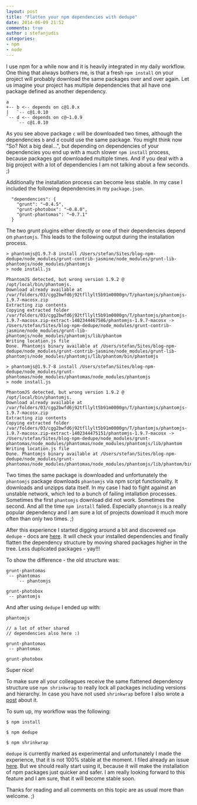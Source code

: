 ```yaml
---
layout: post
title: "Flatten your npm dependencies with dedupe"
date: 2014-06-09 21:52
comments: true
author : stefanjudis
categories:
- npm
- node
---
```


I use npm for a while now and it is heavily integrated in my daily workflow. One thing that always bothers me, is that a fresh `npm install` on your project will probably download the same packages over and over again. Let us imagine your project has multiple dependencies that all have one package defined as another dependency.<!-- more -->

```
a
+-- b <-- depends on c@1.0.x
|   `-- c@1.0.10
`-- d <-- depends on c@~1.0.9
    `-- c@1.0.10
```

As you see above package `c` will be downloaded two times, although the dependencies `b` and `d` could use the same package. You might think now "So? Not a big deal...", but depending on dependencies of your dependencies you end up with a much slower `npm install` process, because packages got downloaded multiple times. And if you deal with a big project with a lot of dependencies I am not talking about a few seconds. ;)

Additionally the installation process can become less stable. In my case I included the following dependencies in my `package.json`.

```
  "dependencies": {
    "grunt": "~0.4.5",
    "grunt-photobox": "~0.8.0",
    "grunt-phantomas": "~0.7.1"
  }
```

The two grunt plugins either directly or one of their dependencies depend on `phantomjs`. This leads to the following output during the installation process.

```
> phantomjs@1.9.7-8 install /Users/stefan/Sites/blog-npm-dedupe/node_modules/grunt-contrib-jasmine/node_modules/grunt-lib-phantomjs/node_modules/phantomjs
> node install.js

PhantomJS detected, but wrong version 1.9.2 @ /opt/local/bin/phantomjs.
Download already available at /var/folders/03/cgg2bwfd6j92tfllylt5b91m0000gn/T/phantomjs/phantomjs-1.9.7-macosx.zip
Extracting zip contents
Copying extracted folder /var/folders/03/cgg2bwfd6j92tfllylt5b91m0000gn/T/phantomjs/phantomjs-1.9.7-macosx.zip-extract-1402344467586/phantomjs-1.9.7-macosx -> /Users/stefan/Sites/blog-npm-dedupe/node_modules/grunt-contrib-jasmine/node_modules/grunt-lib-phantomjs/node_modules/phantomjs/lib/phantom
Writing location.js file
Done. Phantomjs binary available at /Users/stefan/Sites/blog-npm-dedupe/node_modules/grunt-contrib-jasmine/node_modules/grunt-lib-phantomjs/node_modules/phantomjs/lib/phantom/bin/phantomjs

> phantomjs@1.9.7-8 install /Users/stefan/Sites/blog-npm-dedupe/node_modules/grunt-phantomas/node_modules/phantomas/node_modules/phantomjs
> node install.js

PhantomJS detected, but wrong version 1.9.2 @ /opt/local/bin/phantomjs.
Download already available at /var/folders/03/cgg2bwfd6j92tfllylt5b91m0000gn/T/phantomjs/phantomjs-1.9.7-macosx.zip
Extracting zip contents
Copying extracted folder /var/folders/03/cgg2bwfd6j92tfllylt5b91m0000gn/T/phantomjs/phantomjs-1.9.7-macosx.zip-extract-1402344475151/phantomjs-1.9.7-macosx -> /Users/stefan/Sites/blog-npm-dedupe/node_modules/grunt-phantomas/node_modules/phantomas/node_modules/phantomjs/lib/phantom
Writing location.js file
Done. Phantomjs binary available at /Users/stefan/Sites/blog-npm-dedupe/node_modules/grunt-phantomas/node_modules/phantomas/node_modules/phantomjs/lib/phantom/bin/phantomjs
```

Two times the same package is downloaded and unfortunately the `phantomjs` package downloads `phantomjs` via npm script functionality. It downloads and unzipps data itself. In my case I had to fight against an unstable network, which led to a bunch of failing intallation processes. Sometimes the first `phantomjs` download did not work. Sometimes the second. And all the time `npm install` failed. Especially `phantomjs` is a really popular dependency and I am sure a lot of projects download it much more often than only two times. ;)

After this experience I started digging around a bit and discovered `npm dedupe` - docs are [here](https://www.npmjs.org/doc/cli/npm-dedupe.html). It will check your installed dependencies and finally flatten the dependency structure by moving shared packages higher in the tree. Less duplicated packages - yay!!!

To show the difference - the old structure was:

```
grunt-phantomas
`-- phantomas
    `-- phantomjs

grunt-photobox
`-- phantomjs
```

And after using `dedupe` I ended up with:

```
phantomjs

// a lot of other shared
// dependencies also here :)

grunt-phantomas
`-- phantomas

grunt-photobox
```

Super nice!

To make sure all your colleagues receive the same flattened dependency structure use `npm shrinkwrap` to really lock all packages including versions and hierarchy. In case you have not used `shrinkwrap` before I also wrote a [post](http://4waisenkinder.de/blog/2013/07/10/why-you-should-use-npm-shrinkwrap-and-how-to-deal-with-a-dependency-fu-star-star-up/) about it.

To sum up, my workflow was the following:

```
$ npm install

$ npm dedupe

$ npm shrinkwrap
```

`dedupe` is currently marked as experimental and unfortunately I made the experience, that it is not 100% stable at the moment. I filed already an issue [here](https://github.com/npm/npm/issues/5448). But we should really start using it, because it will make the installation of npm packages just quicker and safer. I am really looking forward to this feature and I am sure, that it will become stable soon.

Thanks for reading and all comments on this topic are as usual more than welcome. ;)
